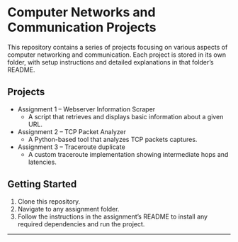 # Computer Networks and Communication Projects

This repository contains a series of projects focusing on various aspects of computer networking and communication. Each project is stored in its own folder, with setup instructions and detailed explanations in that folder’s README.

## Projects

- Assignment 1 – Webserver Information Scraper
  - A script that retrieves and displays basic information about a given URL.
- Assignment 2 – TCP Packet Analyzer
  - A Python-based tool that analyzes TCP packets captures.
- Assignment 3 – Traceroute duplicate
  - A custom traceroute implementation showing intermediate hops and latencies.

## Getting Started

1. Clone this repository.
2. Navigate to any assignment folder.
3. Follow the instructions in the assignment’s README to install any required dependencies and run the project.

---
